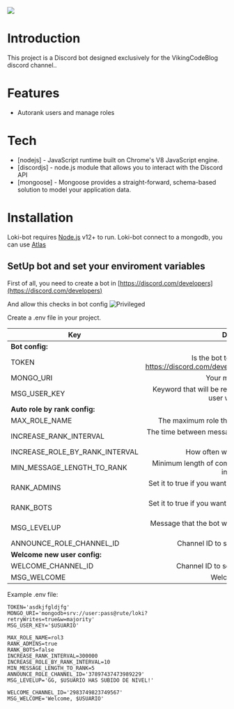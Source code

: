 ![](https://i.imgur.com/QiWxvs4.png)

# Introduction

This project is a Discord bot designed exclusively for the VikingCodeBlog discord channel..

# Features

  - Autorank users and manage roles

# Tech
* [nodejs] - JavaScript runtime built on Chrome's V8 JavaScript engine.
* [discordjs] - node.js module that allows you to interact with the Discord API
* [mongoose] - Mongoose provides a straight-forward, schema-based solution to model your application data.

# Installation

Loki-bot requires [Node.js](https://nodejs.org/) v12+ to run.
Loki-bot connect to a mongodb, you can use [Atlas](https://www.mongodb.com/)

## SetUp bot and set your enviroment variables
First of all, you need to create a bot in [https://discord.com/developers](https://discord.com/developers)

And allow this checks in bot config
![Privileged](https://i.imgur.com/pJQ2fY9.png)

Create a .env file in your project.

| Key   |      Description      |
|----------|:-------------:|
|**Bot config:**|
| TOKEN | Is the bot token you can find in https://discord.com/developers/applications/{YourBot}/bot |
| MONGO_URI | Your mongo database |
| MSG_USER_KEY | Keyword that will be replaced from the message to the user with their name |
|**Auto role by rank config:**|
| MAX_ROLE_NAME | The maximum role that the bot can promote a user. |
| INCREASE_RANK_INTERVAL | The time between messages that will be valued to rank up to users. |
| INCREASE_ROLE_BY_RANK_INTERVAL | How often will a user be promoted |
| MIN_MESSAGE_LENGTH_TO_RANK | Minimum length of comments for loki-bot to take them into account |
| RANK_ADMINS | Set it to true if you want the bot rank system to work with ADMINS |
| RANK_BOTS | Set it to true if you want the bot rank system to work with BOTS |
| MSG_LEVELUP | Message that the bot will send to a user when they level up |
| ANNOUNCE_ROLE_CHANNEL_ID | Channel ID to send a new role message|
|**Welcome new user config:**|
| WELCOME_CHANNEL_ID | Channel ID to send a welcome message |
| MSG_WELCOME | Welcome message |

Example .env file:
```
TOKEN='asdkjfgldjfg'
MONGO_URI='mongodb+srv://user:pass@rute/loki?retryWrites=true&w=majority'
MSG_USER_KEY='$USUARIO'

MAX_ROLE_NAME=rol3
RANK_ADMINS=true
RANK_BOTS=false
INCREASE_RANK_INTERVAL=300000
INCREASE_ROLE_BY_RANK_INTERVAL=10
MIN_MESSAGE_LENGTH_TO_RANK=5
ANNOUNCE_ROLE_CHANNEL_ID='37897437473989229'
MSG_LEVELUP='GG, $USUARIO HAS SUBIDO DE NIVEL!'

WELCOME_CHANNEL_ID='2983749823749567'
MSG_WELCOME='Welcome, $USUARIO'
```
